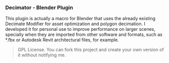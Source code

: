 ### Decimator - Blender Plugin

This plugin is actually a macro for Blender that uses the already existing Decimate Modifier for asset optimization and polygon decimation. I developed it for personal use to improve performance on larger scenes, specially when they are imported from other software and formats, such as *.fbx or Autodesk Revit architectural files, for example.



> GPL License.
You can fork this project and create your own version of it without notifying me.